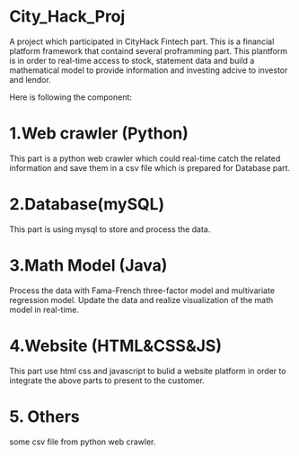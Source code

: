 # City_Hack_Proj
A project which participated in CityHack Fintech part.
This is a financial platform framework that containd several proframming part.
This plantform is in order to real-time access to stock, statement data and build a mathematical model to provide information and investing adcive to investor and lendor.

Here is following the component:

# 1.Web crawler (Python)
This part is a python web crawler which could real-time catch the related information and save them in a csv file which is prepared for Database part.
# 2.Database(mySQL)
This part is using mysql to store and process the data.
# 3.Math Model (Java)
Process the data with Fama-French three-factor model and multivariate regression model. Update the data and realize visualization of the math model in real-time.
# 4.Website (HTML&CSS&JS)
This part use html css and javascript to bulid a website platform in order to integrate the above parts to present to the customer.
# 5. Others
some csv file from python web crawler.
